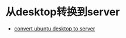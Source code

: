 # 从desktop转换到server
- [convert ubuntu desktop to server ](https://askubuntu.com/questions/1313733/convert-ubuntu-desktop-to-server-edition-20-04)